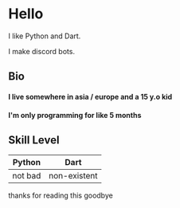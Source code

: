 # Hello

I like Python and Dart.

I make discord bots.

## Bio

#### I live somewhere in asia / europe and a 15 y.o kid
#### I'm only programming for like 5 months

## Skill Level
| Python        | Dart          |
| ------------- |:-------------:|
| not bad       | non-existent  |

thanks for reading this goodbye
